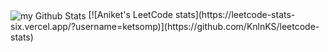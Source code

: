 <img align="center" src="https://github-readme-stats.vercel.app/api?username=ketsomp&include_all_commits=true&count_private=true&show_icons=true&line_height=20&title_color=2B5BBD&icon_color=1124BB&text_color=A1A1A1&bg_color=0,000000,130F40" alt="my Github Stats"/>
[![Aniket's LeetCode stats](https://leetcode-stats-six.vercel.app/?username=ketsomp)](https://github.com/KnlnKS/leetcode-stats)
